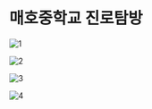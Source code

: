 # 매호중학교 진로탐방
![1](https://live.staticflickr.com/65535/54536743388_d5c9e64633_c.jpg)

![2](https://live.staticflickr.com/65535/54536743388_d5c9e64633_c.jpg)

![3](https://live.staticflickr.com/65535/54536743388_d5c9e64633_c.jpg)

![4](https://live.staticflickr.com/65535/54536743388_d5c9e64633_c.jpg)
